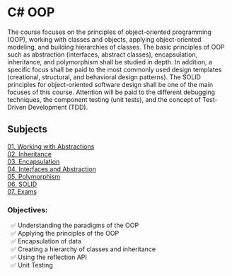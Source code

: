 # C# OOP

The course focuses on the principles of object-oriented programming (OOP), working with classes and objects, applying object-oriented modeling, and building hierarchies of classes. The basic principles of OOP such as abstraction (interfaces, abstract classes), encapsulation, inheritance, and polymorphism shall be studied in depth. In addition, a specific focus shall be paid to the most commonly used design templates (creational, structural, and behavioral design patterns). The SOLID principles for object-oriented software design shall be one of the main focuses of this course. Attention will be paid to the different debugging techniques, the component testing (unit tests), and the concept of Test-Driven Development (TDD).

## Subjects
[01. Working with Abstractions](https://github.com/Tony-Ivanova/SoftUni/tree/main/C%23%20Courses/02.02.%20C%23%20OOP/01.%20Working%20with%20Abstractions)  
[02. Inheritance](https://github.com/Tony-Ivanova/SoftUni/tree/main/C%23%20Courses/02.02.%20C%23%20OOP/02.%20Inheritance)  
[03. Encapsulation](https://github.com/Tony-Ivanova/SoftUni/tree/main/C%23%20Courses/02.02.%20C%23%20OOP/03.%20Encapsulation)  
[04. Interfaces and Abstraction](https://github.com/Tony-Ivanova/SoftUni/tree/main/C%23%20Courses/02.02.%20C%23%20OOP/04.%20Interfaces%20and%20Abstraction)  
[05. Polymorphism](https://github.com/Tony-Ivanova/SoftUni/tree/main/C%23%20Courses/02.02.%20C%23%20OOP/05.%20Polymorphism)  
[06. SOLID](https://github.com/Tony-Ivanova/SoftUni/tree/main/C%23%20Courses/02.02.%20C%23%20OOP/06.%20SOLID)  
[07. Exams](https://github.com/Tony-Ivanova/SoftUni/tree/main/C%23%20Courses/02.02.%20C%23%20OOP/07.%20Exams)  

### Objectives:  
 &nbsp; :white_check_mark: Understanding the paradigms of the OOP    
 &nbsp; :white_check_mark: Applying the principles of the OOP  
 &nbsp; :white_check_mark: Encapsulation of data  
 &nbsp; :white_check_mark: Creating a hierarchy of classes and inheritance  
 &nbsp; :white_check_mark: Using the reflection API  
 &nbsp; :white_check_mark: Unit Testing  
